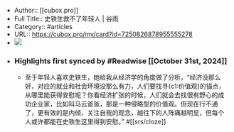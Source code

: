 - Author:: [[cubox.pro]]
- Full Title:: 史铁生救不了年轻人 | 谷雨
- Category:: #articles
- URL:: https://cubox.pro/my/card?id=7250826878955555278
- ![](https://readwise-assets.s3.amazonaws.com/static/images/article2.74d541386bbf.png)
- ### Highlights first synced by #Readwise [[October 31st, 2024]]
    - 至于年轻人喜欢史铁生，她给我从经济学的角度做了分析，“经济没那么好，对应的就业和社会环境没那么有力，人们要找寻{c1:价值观}的锚点，从哪里能获得安慰呢？你看经济扩张的时候，人们就会去找很有野心的成功企业家，比如叫马云爸爸，那是一种侵略型的价值观。但现在行不通了，更有效的是内倾、关注自我的观念，越往下的人阵痛越明显，但每个人或许都能在史铁生这里得到安慰。” #[[srs/cloze]]
